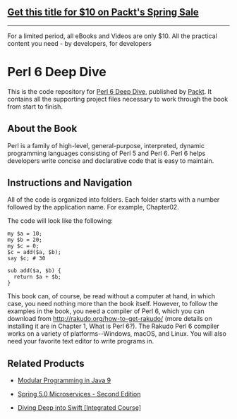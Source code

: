 ## [Get this title for $10 on Packt's Spring Sale](https://www.packt.com/B07097?utm_source=github&utm_medium=packt-github-repo&utm_campaign=spring_10_dollar_2022)
-----
For a limited period, all eBooks and Videos are only $10. All the practical content you need \- by developers, for developers

# Perl 6 Deep Dive
This is the code repository for [Perl 6 Deep Dive](https://www.packtpub.com/application-development/perl-6-deep-dive?utm_source=github&utm_medium=repository&utm_campaign=9781787282049), published by [Packt](https://www.packtpub.com/?utm_source=github). It contains all the supporting project files necessary to work through the book from start to finish.
## About the Book
Perl is a family of high-level, general-purpose, interpreted, dynamic programming languages consisting of Perl 5 and Perl 6. Perl 6 helps developers write concise and declarative code that is easy to maintain.
## Instructions and Navigation
All of the code is organized into folders. Each folder starts with a number followed by the application name. For example, Chapter02.

The code will look like the following:
```
my $a = 10;
my $b = 20;
my $c = 0;
$c = add($a, $b);
say $c; # 30

sub add($a, $b) {
  return $a + $b;
}
```

This book can, of course, be read without a computer at hand, in which case, you need nothing more than the book itself. However, to follow the examples in the book, you need a compiler of Perl 6, which you can download from http://rakudo.org/how-to-get-rakudo/ (more details on installing it are in Chapter 1, What is Perl 6?). The Rakudo Perl 6 compiler works on a variety of platforms--Windows, macOS, and Linux. You will also need your favorite text editor to write programs in.

## Related Products
* [Modular Programming in Java 9](https://www.packtpub.com/application-development/modular-programming-java-9?utm_source=github&utm_medium=repository&utm_campaign=9781787126909)

* [Spring 5.0 Microservices - Second Edition](https://www.packtpub.com/application-development/spring-50-microservices-second-edition?utm_source=github&utm_medium=repository&utm_campaign=9781787127685)

* [Diving Deep into Swift [Integrated Course]](https://www.packtpub.com/application-development/diving-deep-swift-integrated-course?utm_source=github&utm_medium=repository&utm_campaign=9781788394000)

